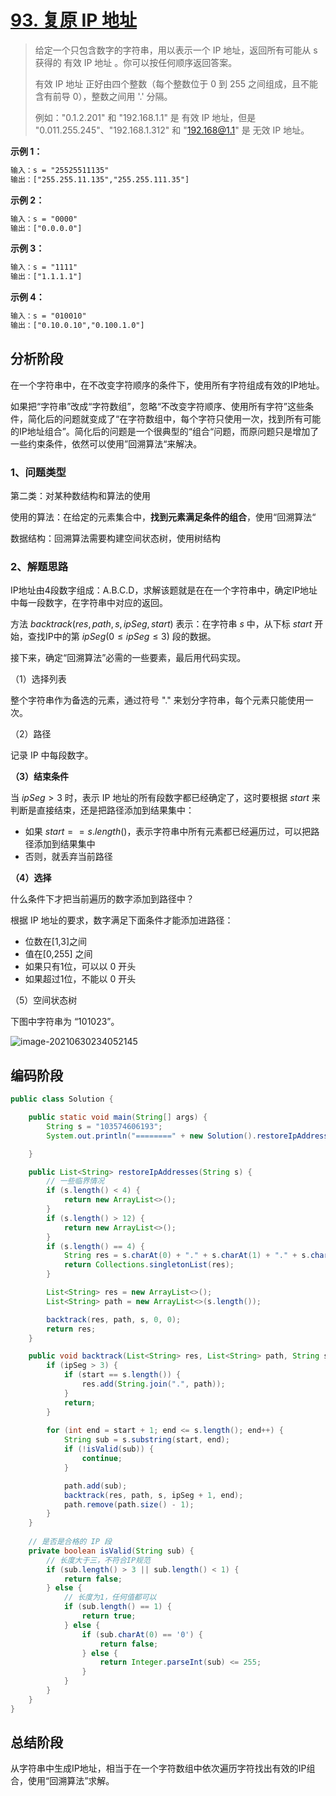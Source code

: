 # [93. 复原 IP 地址](https://leetcode-cn.com/problems/restore-ip-addresses/)

> 给定一个只包含数字的字符串，用以表示一个 IP 地址，返回所有可能从 s 获得的 有效 IP 地址 。你可以按任何顺序返回答案。
>
> 有效 IP 地址 正好由四个整数（每个整数位于 0 到 255 之间组成，且不能含有前导 0），整数之间用 '.' 分隔。
>
> 例如："0.1.2.201" 和 "192.168.1.1" 是 有效 IP 地址，但是 "0.011.255.245"、"192.168.1.312" 和 "192.168@1.1" 是 无效 IP 地址。

**示例 1：**

```tex
输入：s = "25525511135"
输出：["255.255.11.135","255.255.111.35"]
```

**示例 2：**

```tex
输入：s = "0000"
输出：["0.0.0.0"]
```

**示例 3：**

```tex
输入：s = "1111"
输出：["1.1.1.1"]
```

**示例 4：**

```tex
输入：s = "010010"
输出：["0.10.0.10","0.100.1.0"]
```

## 分析阶段

在一个字符串中，在不改变字符顺序的条件下，使用所有字符组成有效的IP地址。

如果把“字符串”改成“字符数组”，忽略“不改变字符顺序、使用所有字符”这些条件，简化后的问题就变成了“在字符数组中，每个字符只使用一次，找到所有可能的IP地址组合”。简化后的问题是一个很典型的“组合“问题，而原问题只是增加了一些约束条件，依然可以使用”回溯算法“来解决。

### 1、问题类型

第二类：对某种数结构和算法的使用

使用的算法：在给定的元素集合中，**找到元素满足条件的组合**，使用“回溯算法“

数据结构：回溯算法需要构建空间状态树，使用树结构

### 2、解题思路

IP地址由4段数字组成：A.B.C.D，求解该题就是在在一个字符串中，确定IP地址中每一段数字，在字符串中对应的返回。

方法 $backtrack(res,path,s,ipSeg,start)$ 表示：在字符串 $s$ 中，从下标 $start$ 开始，查找IP中的第 $ipSeg (0 \le ipSeg \le 3)$ 段的数据。

接下来，确定“回溯算法”必需的一些要素，最后用代码实现。

（1）选择列表

整个字符串作为备选的元素，通过符号 "." 来划分字符串，每个元素只能使用一次。

（2）路径

记录 IP 中每段数字。

**（3）结束条件**

当 $ipSeg\gt 3$ 时，表示 IP 地址的所有段数字都已经确定了，这时要根据 $start$ 来判断是直接结束，还是把路径添加到结果集中：

* 如果 $start == s.length()$，表示字符串中所有元素都已经遍历过，可以把路径添加到结果集中
* 否则，就丢弃当前路径

**（4）选择**

什么条件下才把当前遍历的数字添加到路径中？

根据 IP 地址的要求，数字满足下面条件才能添加进路径：

* 位数在[1,3]之间
* 值在[0,255] 之间
* 如果只有1位，可以以 0 开头
* 如果超过1位，不能以 0 开头

（5）空间状态树

下图中字符串为 “101023”。

![image-20210630234052145](https://cdn.jsdelivr.net/gh/shimengjie/image-repo//img/image-20210630234052145.png)

## 编码阶段

```java
public class Solution {

    public static void main(String[] args) {
        String s = "103574606193";
        System.out.println("========" + new Solution().restoreIpAddresses(s));

    }

    public List<String> restoreIpAddresses(String s) {
        // 一些临界情况
        if (s.length() < 4) {
            return new ArrayList<>();
        }
        if (s.length() > 12) {
            return new ArrayList<>();
        }
        if (s.length() == 4) {
            String res = s.charAt(0) + "." + s.charAt(1) + "." + s.charAt(2) + "." + s.charAt(3);
            return Collections.singletonList(res);
        }

        List<String> res = new ArrayList<>();
        List<String> path = new ArrayList<>(s.length());

        backtrack(res, path, s, 0, 0);
        return res;
    }

    public void backtrack(List<String> res, List<String> path, String s, int ipSeg, int start) {
        if (ipSeg > 3) {
            if (start == s.length()) {
                res.add(String.join(".", path));
            }
            return;
        }
		
        for (int end = start + 1; end <= s.length(); end++) {
            String sub = s.substring(start, end);
            if (!isValid(sub)) {
                continue;
            }

            path.add(sub);
            backtrack(res, path, s, ipSeg + 1, end);
            path.remove(path.size() - 1);
        }
    }
	
    // 是否是合格的 IP 段
    private boolean isValid(String sub) {
        // 长度大于三，不符合IP规范
        if (sub.length() > 3 || sub.length() < 1) {
            return false;
        } else {
            // 长度为1，任何值都可以
            if (sub.length() == 1) {
                return true;
            } else {
                if (sub.charAt(0) == '0') {
                    return false;
                } else {
                    return Integer.parseInt(sub) <= 255;
                }
            }
        }
    }
}
```

## 总结阶段

从字符串中生成IP地址，相当于在一个字符数组中依次遍历字符找出有效的IP组合，使用“回溯算法”求解。